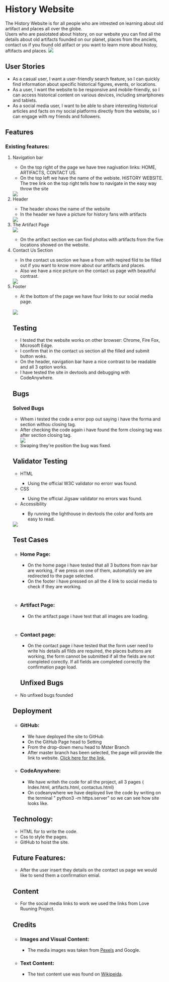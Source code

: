 # History Website

The History Website is for all people who are intrested on learning about old artifact and places all over the globe.<br>
Users who are pasiotated about history, on our website you can find all the details about old artifacts founded on our planet, places from the anciets, contact us if you found old atifact or you want to learn more about histoy, aftifacts and places.
<img src="readmeimg/alldevices.png">

## User Stories

- As a casual user, I want a user-friendly search feature, so I can quickly find information about specific historical figures, events, or locations.
- As a user, I want the website to be responsive and mobile-friendly, so I can access historical content on various devices, including smartphones and tablets.
- As a social media user, I want to be able to share interesting historical articles and facts on my social platforms directly from the website, so I can engage with my friends and followers.

## Features

 ### Existing features:
<ol>
<li>Navigation bar</li>
  
  <ul>
  <li>On the top right of the page we have tree nagivation links: HOME, ARTIFACTS, CONTACT US.</li>
  <li>On the top left we have the name of the webiste. HISTORY WEBSITE.
    The tree link on the top right tells how to navigate in the easy way throw the site</li>
    </ul>
 <img src="readmeimg/header.png">
 <li>Header</li>
  <ul>
  <li>The header shows the name of the website</li>
  <li>In the header we have a picture for history fans with artifacts</li>
  </ul>
  <img src="assets/images/antique-artifacts.jpeg">
  <li>The Artifact Page</li>
  <img src="readmeimg/artifacts-page.png">
  <ul>
  <li>On the artifact section we can find photos with artifacts from the five locations showed on the website.</li>
  </ul>
  <li>Contact Us Section</li>
  <ul>
  <li>In the contact us section we have a from with reqired fild to be filled out if you want to know more about our artifacts and places.</li>
  <li>Also we have a nice picture on the contact us page with beautiful contrast.</li>
  </ul>
  <img src="readmeimg/contactus.png">
  <li>Footer</li>
  <ul>
  <li>At the bottom of the page we have four links to our social media page.</li>
  </ul>
  <br>
  <img src="readmeimg/footer.png">
  
  ## Testing
  <ul>
  <li>I tested that the website works on other browser: Chrome, Fire Fox, Microsoft Edge. </li>
  <li>I confirm that in the contact us section all the filled and submit button woks.</li>
  <li>On the header, navigation bar have a nice contrast to be readable and all 3 option works.</li>
  <li>I have tested the site in devtools and debugging with CodeAnywhere. </li>
  </ul>
  
  
  ## Bugs
  
  ### Solved Bugs
  <ul>
  <li>Whem i tested the code a error pop out saying i have the forma and section withou closing tag.</li>
  <li>After checking the code again i have found the form closing tag was after section closing tag.</li>
  <img src="readmeimg/bug.png">
  <li>Swaping they're position the bug was fixed.</li>
  </ul>
  
  ## Validator Testing
  <ul>
  <li>HTML</li>
    <ul><li>Using the official W3C validator no errorr was found.</li></ul>
  <li>CSS</li>
    <ul><li>Using the official Jigsaw validator no errors was found.</li></ul>
  <li>Accessibility</li>
  <ul><li>By running the lighthouse in devtools the color and fonts are easy to read.</li></ul>
  </ul>
  <img src="readmeimg/lighthouse.png">

  ## Test Cases
   - ### Home Page:
        - On the home page i have tested that all 3 buttons from nav bar are working, if we press on one of them, automaticly we are redirected to the page selected.
        - On the footer i have pressed on all the 4 link to social media to check if they are working.
  <br>

 - ### Artifact Page:
      - On the artifact page i have test that all images are loading.
  
<br>

-  ### Contact page:
  
    - On the contact page i have tested that the form user need to write his details all filds are required, the places buttons are working, the form cannot be submitted if all the fields are not completed corectly. If all fields are completed correctly the confirmation page load.
   ## Unfixed Bugs
  <ul><li>No unfixed bugs founded</li></ul>

  ## Deployment
   - ### GitHub:
        - We have deployed the site to GitHub
        - On the GitHub Page head to Setting
        - From the drop-down menu head to Mster Branch
        - After master branch has been selected, the page will provide the link to website.
    [Click here for the link.](https://github.com/BogdanP17/History-website)
  - ### CodeAnywhere:
    - We have writeh the code for all the project, all 3 pages ( Index.html, artifacts.html, contactus.html)
     - On codeanywhere we have deployed live the code by writing on the terminal " python3 -m https.server" so we can see how site looks like.
  ## Technology:
 - HTML for to write the code.
 - Css to style the pages.
 - GitHub to hoist the site.

 ## Future Features:
  - After the user insert they details on the contact us page we would like to send them a confirmation emial.  
  ## Content
  <ul>
  <li>For the social media links to work we used the links from Love Ruuning Project.</li>
  </ul>


## Credits
 
- ### Images and Visual Content:
  - The media images was taken from [Pexels](<https://www.pexels.com/>) and Google.

- ### Text Content:
   - The text content use was found on [Wikipeida](https://wikipeida.com/).
